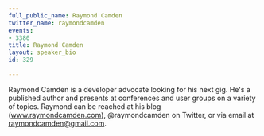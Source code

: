 ```yaml
---
full_public_name: Raymond Camden
twitter_name: raymondcamden
events:
- 3380
title: Raymond Camden
layout: speaker_bio
id: 329

---
```

Raymond Camden is a developer advocate looking for his next gig. He's a published author and presents at conferences and user groups on a variety of topics. Raymond can be reached at his blog (www.raymondcamden.com), @raymondcamden on Twitter, or via email at raymondcamden@gmail.com.
